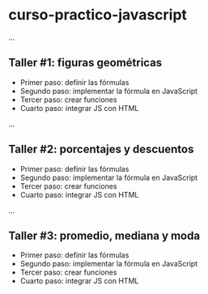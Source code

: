 # curso-practico-javascript

...

## Taller #1: figuras geométricas

- Primer paso: definir las fórmulas
- Segundo paso: implementar la fórmula en JavaScript
- Tercer paso: crear funciones
- Cuarto paso: integrar JS con HTML

...

## Taller #2: porcentajes y descuentos

- Primer paso: definir las fórmulas
- Segundo paso: implementar la fórmula en JavaScript
- Tercer paso: crear funciones
- Cuarto paso: integrar JS con HTML

...

## Taller #3: promedio, mediana y moda

- Primer paso: definir las fórmulas
- Segundo paso: implementar la fórmula en JavaScript
- Tercer paso: crear funciones
- Cuarto paso: integrar JS con HTML